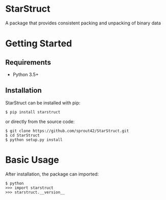 StarStruct
======
A package that provides consistent packing and unpacking of binary data

Getting Started
===============

Requirements
------------

* Python 3.5+

Installation
------------

StarStruct can be installed with pip:

```
$ pip install starstruct
```

or directly from the source code:

```
$ git clone https://github.com/sprout42/StarStruct.git
$ cd StarStruct
$ python setup.py install
```

Basic Usage
===========

After installation, the package can imported:

```
$ python
>>> import starstruct
>>> starstruct.__version__
```

